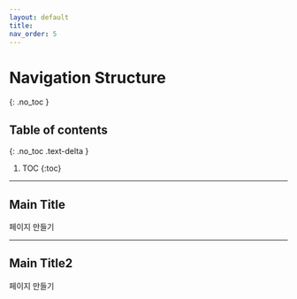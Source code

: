 ```yaml
---
layout: default
title: 
nav_order: 5
---
```


# Navigation Structure
{: .no_toc }

## Table of contents
{: .no_toc .text-delta }

1. TOC
{:toc}

---

## Main Title

페이지 만들기

---

## Main Title2

페이지 만들기
